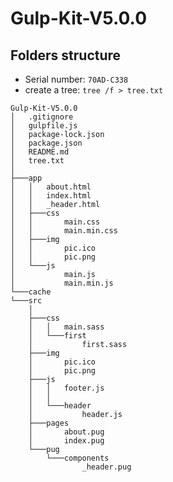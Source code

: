 # Gulp-Kit-V5.0.0

## Folders structure
 -  Serial number: `70AD-C338`
 -  create a tree: `tree /f > tree.txt`
```
Gulp-Kit-V5.0.0
│   .gitignore
│   gulpfile.js
│   package-lock.json
│   package.json
│   README.md
│   tree.txt
│   
├───app
│   │   about.html
│   │   index.html
│   │   _header.html
│   ├───css
│   │       main.css
│   │       main.min.css 
│   ├───img
│   │       pic.ico
│   │       pic.png
│   └───js
│           main.js
│           main.min.js
└───cache               
└───src
    │   
    ├───css
    │   │   main.sass
    │   └───first
    │           first.sass
    ├───img
    │       pic.ico
    │       pic.png
    ├───js
    │   │   footer.js
    │   │   
    │   └───header
    │           header.js  
    ├───pages
    │       about.pug
    │       index.pug
    └───pug
        └───components
                _header.pug
```
                
